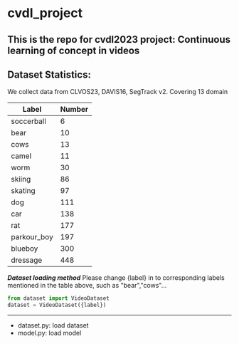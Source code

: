 # cvdl_project
This is the repo for cvdl2023 project: Continuous learning of concept in videos
---
## Dataset Statistics:
We collect data from CLVOS23, DAVIS16, SegTrack v2.
Covering 13 domain

| Label | Number|
| --- | --- |
| soccerball | 6 | 
| bear | 10 |
| cows | 13 | 
| camel | 11 |
| worm | 30 | 
| skiing | 86 |
| skating | 97 |
| dog | 111 |
| car | 138|
| rat | 177 |
| parkour_boy | 197 | 
| blueboy | 300 |
| dressage | 448 | 


***Dataset loading method***
Please change {label} in to corresponding labels mentioned in the table above, such as "bear","cows"...
```python
from dataset import VideoDataset
dataset = VideoDataset({label})
```



---
* dataset.py: load dataset
* model.py: load model

